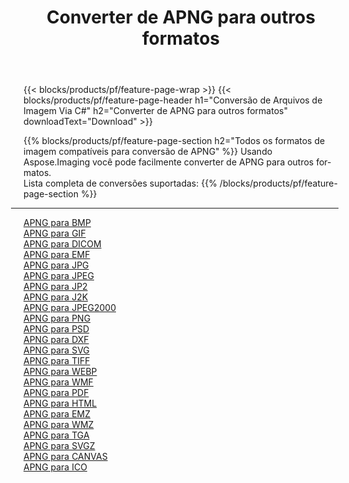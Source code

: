 ﻿---
title: Converter de APNG para outros formatos 
weight: 3920
url: /pt/net/conversion/from/apng 
lang: pt
langdirlevel: 2
locales: zh-hans,ja,it,ru,de,es,fr,nl,id,lt,pl,pt,vi,tr,ko,zh-hant,ar,hi,th,sv,cs,uk,he
description: Usando Aspose.Imaging você pode facilmente converter de APNG para outros formatos
---

{{< blocks/products/pf/feature-page-wrap >}}
{{< blocks/products/pf/feature-page-header h1="Conversão de Arquivos de Imagem Via C#" h2="Converter de APNG para outros formatos" downloadText="Download" >}}


{{% blocks/products/pf/feature-page-section  h2="Todos os formatos de imagem compatíveis para conversão de APNG" %}}
Usando Aspose.Imaging você pode facilmente converter de APNG para outros formatos.
<br/>
Lista completa de conversões suportadas:
{{% /blocks/products/pf/feature-page-section %}}
<div class="container-fluid productfamilypage bg-gray">
    <div class="convertypes bg-gray agp-content section">
        <div class="container">
		<hr style="margin-left:-20px;"/>
		<div class="row other-converters">
		    <div class='col-md-2 other-converter remove-lp remove-rp'><a href="/imaging/pt/net/conversion/apng-to-bmp" >APNG para BMP</a></div><div class='col-md-2 other-converter remove-lp remove-rp'><a href="/imaging/pt/net/conversion/apng-to-gif" >APNG para GIF</a></div><div class='col-md-2 other-converter remove-lp remove-rp'><a href="/imaging/pt/net/conversion/apng-to-dicom" >APNG para DICOM</a></div><div class='col-md-2 other-converter remove-lp remove-rp'><a href="/imaging/pt/net/conversion/apng-to-emf" >APNG para EMF</a></div><div class='col-md-2 other-converter remove-lp remove-rp'><a href="/imaging/pt/net/conversion/apng-to-jpg" >APNG para JPG</a></div><div class='col-md-2 other-converter remove-lp remove-rp'><a href="/imaging/pt/net/conversion/apng-to-jpeg" >APNG para JPEG</a></div><div class='col-md-2 other-converter remove-lp remove-rp'><a href="/imaging/pt/net/conversion/apng-to-jp2" >APNG para JP2</a></div><div class='col-md-2 other-converter remove-lp remove-rp'><a href="/imaging/pt/net/conversion/apng-to-j2k" >APNG para J2K</a></div><div class='col-md-2 other-converter remove-lp remove-rp'><a href="/imaging/pt/net/conversion/apng-to-jpeg2000" >APNG para JPEG2000</a></div><div class='col-md-2 other-converter remove-lp remove-rp'><a href="/imaging/pt/net/conversion/apng-to-png" >APNG para PNG</a></div><div class='col-md-2 other-converter remove-lp remove-rp'><a href="/imaging/pt/net/conversion/apng-to-psd" >APNG para PSD</a></div><div class='col-md-2 other-converter remove-lp remove-rp'><a href="/imaging/pt/net/conversion/apng-to-dxf" >APNG para DXF</a></div><div class='col-md-2 other-converter remove-lp remove-rp'><a href="/imaging/pt/net/conversion/apng-to-svg" >APNG para SVG</a></div><div class='col-md-2 other-converter remove-lp remove-rp'><a href="/imaging/pt/net/conversion/apng-to-tiff" >APNG para TIFF</a></div><div class='col-md-2 other-converter remove-lp remove-rp'><a href="/imaging/pt/net/conversion/apng-to-webp" >APNG para WEBP</a></div><div class='col-md-2 other-converter remove-lp remove-rp'><a href="/imaging/pt/net/conversion/apng-to-wmf" >APNG para WMF</a></div><div class='col-md-2 other-converter remove-lp remove-rp'><a href="/imaging/pt/net/conversion/apng-to-pdf" >APNG para PDF</a></div><div class='col-md-2 other-converter remove-lp remove-rp'><a href="/imaging/pt/net/conversion/apng-to-html" >APNG para HTML</a></div><div class='col-md-2 other-converter remove-lp remove-rp'><a href="/imaging/pt/net/conversion/apng-to-emz" >APNG para EMZ</a></div><div class='col-md-2 other-converter remove-lp remove-rp'><a href="/imaging/pt/net/conversion/apng-to-wmz" >APNG para WMZ</a></div><div class='col-md-2 other-converter remove-lp remove-rp'><a href="/imaging/pt/net/conversion/apng-to-tga" >APNG para TGA</a></div><div class='col-md-2 other-converter remove-lp remove-rp'><a href="/imaging/pt/net/conversion/apng-to-svgz" >APNG para SVGZ</a></div><div class='col-md-2 other-converter remove-lp remove-rp'><a href="/imaging/pt/net/conversion/apng-to-canvas" >APNG para CANVAS</a></div><div class='col-md-2 other-converter remove-lp remove-rp'><a href="/imaging/pt/net/conversion/apng-to-ico" >APNG para ICO</a></div>
                </div>
        </div>
    </div>
</div>
<br/>

